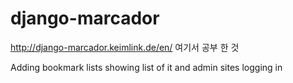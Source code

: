 # django-marcador
http://django-marcador.keimlink.de/en/ 여기서 공부 한 것

Adding bookmark lists showing list of it and admin sites 
logging in 
